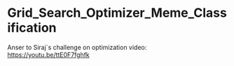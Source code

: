 # Grid_Search_Optimizer_Meme_Classification
Anser to Siraj´s challenge on optimization video: https://youtu.be/ttE0F7fghfk
